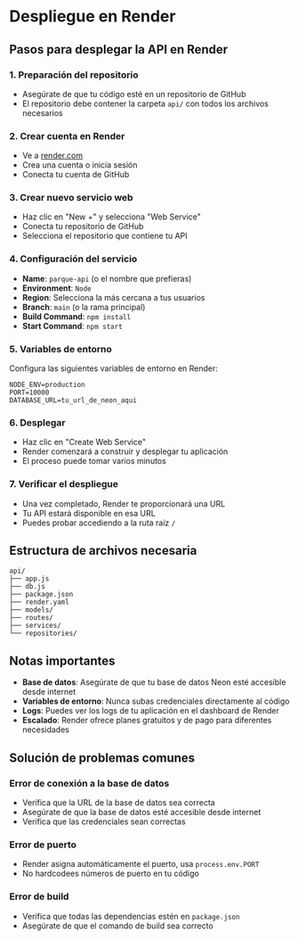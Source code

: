 # Despliegue en Render

## Pasos para desplegar la API en Render

### 1. Preparación del repositorio
- Asegúrate de que tu código esté en un repositorio de GitHub
- El repositorio debe contener la carpeta `api/` con todos los archivos necesarios

### 2. Crear cuenta en Render
- Ve a [render.com](https://render.com)
- Crea una cuenta o inicia sesión
- Conecta tu cuenta de GitHub

### 3. Crear nuevo servicio web
- Haz clic en "New +" y selecciona "Web Service"
- Conecta tu repositorio de GitHub
- Selecciona el repositorio que contiene tu API

### 4. Configuración del servicio
- **Name**: `parque-api` (o el nombre que prefieras)
- **Environment**: `Node`
- **Region**: Selecciona la más cercana a tus usuarios
- **Branch**: `main` (o la rama principal)
- **Build Command**: `npm install`
- **Start Command**: `npm start`

### 5. Variables de entorno
Configura las siguientes variables de entorno en Render:

```
NODE_ENV=production
PORT=10000
DATABASE_URL=tu_url_de_neon_aqui
```

### 6. Desplegar
- Haz clic en "Create Web Service"
- Render comenzará a construir y desplegar tu aplicación
- El proceso puede tomar varios minutos

### 7. Verificar el despliegue
- Una vez completado, Render te proporcionará una URL
- Tu API estará disponible en esa URL
- Puedes probar accediendo a la ruta raíz `/`

## Estructura de archivos necesaria

```
api/
├── app.js
├── db.js
├── package.json
├── render.yaml
├── models/
├── routes/
├── services/
└── repositories/
```

## Notas importantes

- **Base de datos**: Asegúrate de que tu base de datos Neon esté accesible desde internet
- **Variables de entorno**: Nunca subas credenciales directamente al código
- **Logs**: Puedes ver los logs de tu aplicación en el dashboard de Render
- **Escalado**: Render ofrece planes gratuitos y de pago para diferentes necesidades

## Solución de problemas comunes

### Error de conexión a la base de datos
- Verifica que la URL de la base de datos sea correcta
- Asegúrate de que la base de datos esté accesible desde internet
- Verifica que las credenciales sean correctas

### Error de puerto
- Render asigna automáticamente el puerto, usa `process.env.PORT`
- No hardcodees números de puerto en tu código

### Error de build
- Verifica que todas las dependencias estén en `package.json`
- Asegúrate de que el comando de build sea correcto

